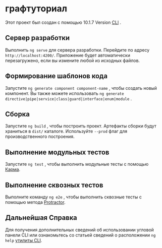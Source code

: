 # <a name="graphtutorial"></a>графтуториал

Этот проект был создан с помощью 10.1.7 Version [CLI](https://github.com/angular/angular-cli) .

## <a name="development-server"></a>Сервер разработки

Выполнить `ng serve` для сервера разработки. Перейдите по адресу `http://localhost:4200/`. Приложение будет автоматически перезагружено, если вы измените любой из исходных файлов.

## <a name="code-scaffolding"></a>Формирование шаблонов кода

Запустите `ng generate component component-name` , чтобы создать новый компонент. Вы также можете использовать `ng generate directive|pipe|service|class|guard|interface|enum|module` .

## <a name="build"></a>Сборка

Запустите `ng build` , чтобы построить проект. Артефакты сборки будут храниться в `dist/` каталоге. Используйте `--prod` флаг для производственного построения.

## <a name="running-unit-tests"></a>Выполнение модульных тестов

Запустите `ng test` , чтобы выполнить модульные тесты с помощью [Карма](https://karma-runner.github.io).

## <a name="running-end-to-end-tests"></a>Выполнение сквозных тестов

Выполните команду `ng e2e` , чтобы выполнить сквозные тесты с помощью метода [Protractor](http://www.protractortest.org/).

## <a name="further-help"></a>Дальнейшая Справка

Для получения дополнительных сведений об использовании угловой панели CLI или ознакомьтесь со статьей сведений о расположении `ng help` [утилиты CLI](https://github.com/angular/angular-cli/blob/master/README.md).
